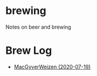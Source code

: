 # brewing

Notes on beer and brewing

# Brew Log

 * [MacGyverWeizen (2020-07-19)](https://github.com/mikeferguson/brewing/blob/main/brewlog/001-hefeweizen.md)
